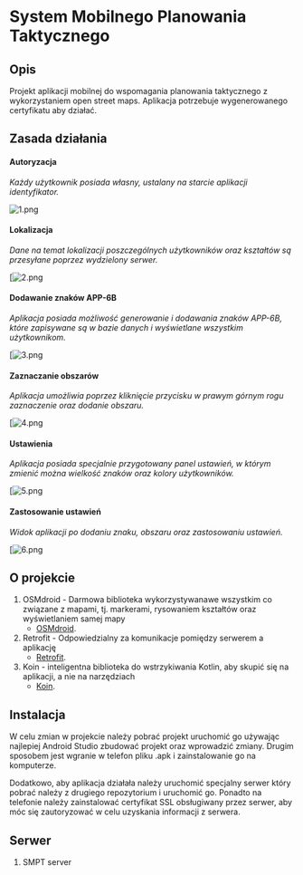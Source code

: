 # System Mobilnego Planowania Taktycznego

## Opis
Projekt aplikacji mobilnej do wspomagania planowania taktycznego z wykorzystaniem open street maps. Aplikacja potrzebuje 
wygenerowanego certyfikatu aby działać.

## Zasada działania
#### Autoryzacja
_Każdy użytkownik posiada własny,
ustalany na starcie aplikacji identyfikator._

![1.png](https://imgupload.pl/images/2021/09/22/Screenshot_1632310757.md.png)

#### Lokalizacja
_Dane na temat lokalizacji poszczególnych użytkowników oraz kształtów są przesyłane poprzez wydzielony serwer._

[![2.png](https://imgupload.pl/images/2021/09/22/Screenshot_1632310766.md.png)

#### Dodawanie znaków APP-6B
_Aplikacja posiada możliwość generowanie i dodawania znaków APP-6B, które zapisywane są w bazie danych i wyświetlane wszystkim użytkownikom._

[![3.png](https://imgupload.pl/images/2021/09/22/Screenshot_1632310772.md.png)

#### Zaznaczanie obszarów
_Aplikacja umożliwia poprzez kliknięcie przycisku w prawym górnym rogu zaznaczenie oraz dodanie obszaru._

[![4.png](https://imgupload.pl/images/2021/09/22/Screenshot_1632310790.md.png)

#### Ustawienia
_Aplikacja posiada specjalnie przygotowany panel ustawień, w którym zmienić można wielkość znaków oraz kolory użytkowników._

[![5.png](https://imgupload.pl/images/2021/09/22/Screenshot_1632310798.md.png)

#### Zastosowanie ustawień
_Widok aplikacji po dodaniu znaku, obszaru oraz zastosowaniu ustawień._

[![6.png](https://imgupload.pl/images/2021/09/22/Screenshot_1632310816.md.png)


## O projekcie

1. OSMdroid - Darmowa biblioteka wykorzystywanawe wszystkim co związane z mapami, tj. markerami, rysowaniem kształtów oraz wyświetlaniem samej mapy
    *  [OSMdroid](https://osmdroid.github.io/osmdroid/index.html).
2. Retrofit - Odpowiedzialny za komunikacje pomiędzy serwerem a aplikację
    *  [Retrofit](https://square.github.io/retrofit/).
3. Koin - inteligentna biblioteka do wstrzykiwania Kotlin, aby skupić się na aplikacji, a nie na narzędziach
    *  [Koin](https://insert-koin.io/).

## Instalacja

W celu zmian w projekcie należy pobrać projekt uruchomić go używając najlepiej Android Studio zbudować projekt oraz wprowadzić zmiany.
Drugim sposobem jest wgranie w telefon pliku .apk i zainstalowanie go na komputerze.

Dodatkowo, aby aplikacja działała należy uruchomić specjalny serwer który pobrać należy z drugiego repozytorium i uruchomić go.
Ponadto na telefonie należy zainstalować certyfikat SSL obsługiwany przez serwer, aby móc się zautoryzować w celu uzyskania 
informacji z serwera.

## Serwer
1. SMPT server



